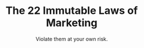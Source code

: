 ---
layout: book
title: The 22 Immutable Laws of Marketing
subtitle: Violate them at your own risk.
permalink: /book/the-22-immutable-laws-of-marketing/
book-author: Al Ries and Jack Trout
image: /assets/books/laws-of-marketing.jpg
book-source: https://www.amazon.com/22-Immutable-Laws-Marketing-Violate/dp/0887306667
---